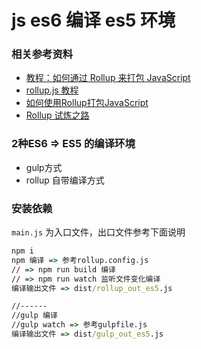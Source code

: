 # js es6 编译 es5 环境

### 相关参考资料
 - [教程：如何通过 Rollup 来打包 JavaScript](https://juejin.im/entry/57edcefda22b9d005bb0d62c)
 - [rollup.js 教程](http://www.jianshu.com/c/2ed8367437ce)
 - [如何使用Rollup打包JavaScript](https://www.w3cplus.com/javascript/learn-rollup-js.html)
 - [Rollup 试炼之路](https://segmentfault.com/a/1190000004331382)

### 2种ES6 => ES5 的编译环境
- gulp方式
- rollup 自带编译方式

### 安装依赖
`main.js` 为入口文件，出口文件参考下面说明
```cmd
npm i
npm 编译 => 参考rollup.config.js
// => npm run build 编译
// => npm run watch 监听文件变化编译
编译输出文件 => dist/rollup_out_es5.js

//------
//gulp 编译
//gulp watch => 参考gulpfile.js
编译输出文件 => dist/gulp_out_es5.js
```

